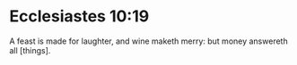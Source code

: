 # Ecclesiastes 10:19

A feast is made for laughter, and wine maketh merry: but money answereth all [things].
